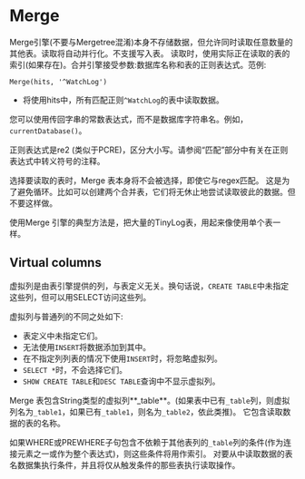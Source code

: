 # Merge

Merge引擎(不要与Mergetree混淆)本身不存储数据，但允许同时读取任意数量的其他表。读取将自动并行化。不支援写入表。
读取时，使用实际正在读取的表的索引(如果存在)。合并引擎接受参数:数据库名称和表的正则表达式。范例:
```
Merge(hits, '^WatchLog')
```

* 将使用hits中，所有匹配正则`^WatchLog`的表中读取数据。

您可以使用传回字串的常数表达式，而不是数据库字符串名。例如，`currentDatabase()`。

正则表达式是re2 (类似于PCRE)，区分大小写。请参阅“匹配”部分中有关在正则表达式中转义符号的注释。

选择要读取的表时，Merge 表本身将不会被选择，即使它与regex匹配。
这是为了避免循环。比如可以创建两个合并表，它们将无休止地尝试读取彼此的数据。但不要这样做。

使用Merge 引擎的典型方法是，把大量的TinyLog表，用起来像使用单个表一样。

## Virtual columns

虚拟列是由表引擎提供的列，与表定义无关。换句话说，`CREATE TABLE`中未指定这些列，但可以用SELECT访问这些列。

虚拟列与普通列的不同之处如下:
* 表定义中未指定它们。
* 无法使用`INSERT`将数据添加到其中。
* 在不指定列列表的情况下使用`INSERT`时，将忽略虚拟列。
* `SELECT *`时，不会选择它们。
* `SHOW CREATE TABLE`和`DESC TABLE`查询中不显示虚拟列。

Merge 表包含String类型的虚拟列**_table**。(如果表中已有`_table`列，则虚拟列名为`_table1`，如果已有`_table1`，则名为`_table2`，依此类推)。
它包含读取数据的表的名称。

如果WHERE或PREWHERE子句包含不依赖于其他表列的`_table`列的条件(作为连接元素之一或作为整个表达式)，则这些条件将用作索引。
对要从中读取数据的表名数据集执行条件，并且将仅从触发条件的那些表执行读取操作。


